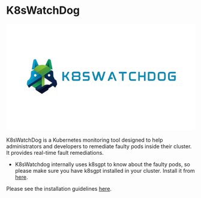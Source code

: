 # K8sWatchDog

<a>![logo](image/k8swatchdog.png)</a>

K8sWatchDog is a Kubernetes monitoring tool designed to help administrators and developers to remediate faulty pods inside their cluster. It provides real-time fault remediations.

- K8sWatchdog internally uses k8sgpt to know about the faulty pods, so please make sure you have k8sgpt installed in your cluster. Install it from [here](https://github.com/k8sgpt-ai/k8sgpt-operator).

Please see the installation guidelines [here](https://github.com/VedRatan/K8sWatchDog?tab=readme-ov-file#k8swatchdog).
